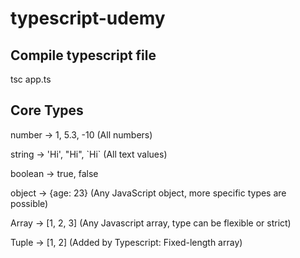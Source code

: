 # typescript-udemy

## Compile typescript file

tsc app.ts

## Core Types

number -> 1, 5.3, -10 (All numbers)

string -> 'Hi', "Hi", \`Hi` (All text values)

boolean -> true, false

object -> {age: 23} (Any JavaScript object, more specific types are possible)

Array -> [1, 2, 3] (Any Javascript array, type can be flexible or strict)

Tuple -> [1, 2] (Added by Typescript: Fixed-length array)